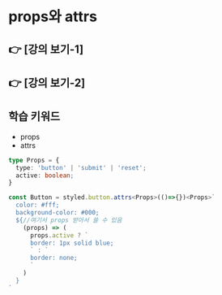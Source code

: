 # props와 attrs

## 👉 [강의 보기-1]

## 👉 [강의 보기-2]

## 학습 키워드

- props
- attrs

```ts
type Props = {
  type: 'button' | 'submit' | 'reset';
  active: boolean;
}

const Button = styled.button.attrs<Props>(()=>{})<Props>`
  color: #fff;
  background-color: #000;
  ${//여기서 props 받아서 쓸 수 있음
    (props) => (
      props.active ? `
      border: 1px solid blue;
      ` : `
      border: none;
      `
    )
  }
`
```
